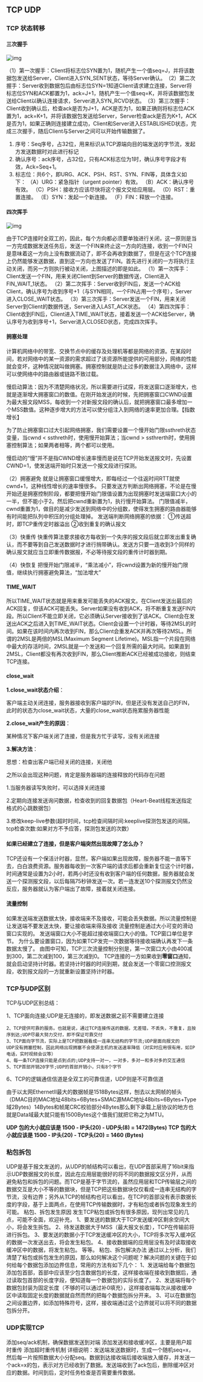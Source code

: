 ## TCP UDP

### TCP 状态转移

#### 三次握手

![img](http://blog.chinaunix.net/attachment/201304/8/22312037_1365405910EROI.png)

​    （1）第一次握手：Client将标志位SYN置为1，随机产生一个值seq=J，并将该数据包发送给Server，Client进入SYN_SENT状态，等待Server确认。
​    （2）第二次握手：Server收到数据包后由标志位SYN=1知道Client请求建立连接，Server将标志位SYN和ACK都置为1，ack=J+1，随机产生一个值seq=K，并将该数据包发送给Client以确认连接请求，Server进入SYN_RCVD状态。
​    （3）第三次握手：Client收到确认后，检查ack是否为J+1，ACK是否为1，如果正确则将标志位ACK置为1，ack=K+1，并将该数据包发送给Server，Server检查ack是否为K+1，ACK是否为1，如果正确则连接建立成功，Client和Server进入ESTABLISHED状态，完成三次握手，随后Client与Server之间可以开始传输数据了。

1. 序号：Seq序号，占32位，用来标识从TCP源端向目的端发送的字节流，发起方发送数据时对此进行标记
2. 确认序号：ack序号，占32位，只有ACK标志位为1时，确认序号字段才有效，Ack=Seq+1。
3. 标志位：共6个，即URG、ACK、PSH、RST、SYN、FIN等，具体含义如下：
           （A）URG：紧急指针（urgent pointer）有效。
           （B）ACK：确认序号有效。
           （C）PSH：接收方应该尽快将这个报文交给应用层。
           （D）RST：重置连接。
           （E）SYN：发起一个新连接。
           （F）FIN：释放一个连接。

#### 四次挥手

![img](http://blog.chinaunix.net/attachment/201304/9/22312037_1365503104wDR0.png)

由于TCP连接时全双工的，因此，每个方向都必须要单独进行关闭，这一原则是当一方完成数据发送任务后，发送一个FIN来终止这一方向的连接，收到一个FIN只是意味着这一方向上没有数据流动了，即不会再收到数据了，但是在这个TCP连接上仍然能够发送数据，直到这一方向也发送了FIN。首先进行关闭的一方将执行主动关闭，而另一方则执行被动关闭，上图描述的即是如此。
    （1）第一次挥手：Client发送一个FIN，用来关闭Client到Server的数据传送，Client进入FIN_WAIT_1状态。
    （2）第二次挥手：Server收到FIN后，发送一个ACK给Client，确认序号为收到序号+1（与SYN相同，一个FIN占用一个序号），Server进入CLOSE_WAIT状态。
    （3）第三次挥手：Server发送一个FIN，用来关闭Server到Client的数据传送，Server进入LAST_ACK状态。
    （4）第四次挥手：Client收到FIN后，Client进入TIME_WAIT状态，接着发送一个ACK给Server，确认序号为收到序号+1，Server进入CLOSED状态，完成四次挥手。

#### 拥塞处理

计算机网络中的带宽、交换节点中的缓存及处理机等都是网络的资源。在某段时间，若对网络中的某一资源的需求超过了该资源所能提供的可用部分，网络的性能就会变坏，这种情况就叫做拥塞。拥塞控制就是防止过多的数据注入网络中，这样可以使网络中的路由器或链路不致过载。

慢启动算法：因为不清楚网络状况，所以需要进行试探，将发送窗口逐渐增大，也就是逐渐增大拥塞窗口的数值。在刚开始发送的时候，先把拥塞窗口CWND设置为最大报文段MSS，每收到一个对新报文段的确认后，就把拥塞窗口最多增加一个MSS数值。这种逐步增大的方法可以使分组注入到网络的速率更加合理。【指数增长】

为了防止拥塞窗口过大引起网络拥塞，我们需要设置一个慢开始门限ssthreth状态变量，当cwnd < ssthreth时，使用慢开始算法；当cwnd > ssthrerth时，使用拥塞控制算法；如果两者相等，两个都可以使用。

慢启动的“慢”并不是指CWND增长速率慢而是说在TCP开始发送报文时，先设置CWND=1，使发送端开始时只发送一个报文段进行探测。

（2）拥塞避免
就是让拥塞窗口缓慢增大，即每经过一个往返时间RTT就使cwnd+1，这种线性增长的速率慢很多。
只要发送方判断出网络拥塞，不论是在慢开始还是拥塞控制阶段，都要把慢开始门限值设置为出现拥塞时发送端窗口大小的一半，但不能小于2。然后把cwnd重新置为1，执行慢开始算法。
门限值减半，cwnd重置为1，做目的是减少发送到网络中的分组数，使得发生拥塞的路由器能够有时间能把队列中积压的分组处理掉。
发送端判断网络拥塞的依据：
①传送超时，即TCP重传定时器溢出
②收到重复的确认报文

（3）快重传
快重传算法要求接收方每收到一个失序的报文段后就立即发出重复确认，而不要等到自己发送数据时才进行捎带确认。发送方只要一连收到3个同样的确认报文就应当立即重传数据报，不必等待报文段的重传计时器到期。

（4）快恢复
把慢开始门限减半，“乘法减小”，将cwnd设置为新的慢开始门限值，继续执行拥塞避免算法，“加法增大”

#### TIME_WAIT

所以TIME_WAIT状态就是用来重发可能丢失的ACK报文。在Client发送出最后的ACK回复，但该ACK可能丢失。Server如果没有收到ACK，将不断重复发送FIN片段。所以Client不能立即关闭，它必须确认Server接收到了该ACK。Client会在发送出ACK之后进入到TIME_WAIT状态。Client会设置一个计时器，等待2MSL的时间。如果在该时间内再次收到FIN，那么Client会重发ACK并再次等待2MSL。所谓的2MSL是两倍的MSL(Maximum Segment Lifetime)。MSL指一个片段在网络中最大的存活时间，2MSL就是一个发送和一个回复所需的最大时间。如果直到2MSL，Client都没有再次收到FIN，那么Client推断ACK已经被成功接收，则结束TCP连接。

#### close_wait

**1.close_wait状态介绍**：

客户端主动关闭连接，服务器接收到客户端的FIN，但是还没有发送自己的FIN，此时的状态为close_wait状态，大量的close_wait状态拖累服务器性能

**2.close_wait产生的原因**：

某种情况下客户端关闭了连接，但是我方忙于读写，没有关闭连接

**3.解决方法**：

思想：检查出客户端已经关闭的连接，关闭他

之所以会出现这种问题，肯定是服务器端的连接释放的代码存在问题

1.当服务器读写失败时，可以选择关闭连接

2.定期向连接发送询问数据，检查收到的回复数据包（Heart-Beat线程发送指定格式的心跳数据包）

3.修改keep-live参数(超时时间，tcp检查间隔时间:keeplive探测包发送的间隔，tcp检查次数:如果对方不予应答，探测包发送的次数）

#### 如果已经建立了连接，但是客户端突然出现故障了怎么办？

TCP还设有一个保活计时器，显然，客户端如果出现故障，服务器不能一直等下去，白白浪费资源。服务器每收到一次客户端的请求后都会重新复位这个计时器，时间通常是设置为2小时，若两小时还没有收到客户端的任何数据，服务器就会发送一个探测报文段，以后每隔75秒钟发送一次。若一连发送10个探测报文仍然没反应，服务器就认为客户端出了故障，接着就关闭连接。

#### 流量控制

如果发送端发送数据太快，接收端来不及接收，可能会丢失数据。所以流量控制是让发送端不要发送太快，要让接收端来得及接收
流量控制是通过大小可变的滑动窗口实现的。
发送端窗口大小不能超过接收端窗口大小的值。TCP窗口单位是字节。
为什么要设置窗口，因为如果TCP发完一次数据等待接收端确认再发下一条数据太慢了。
由图中可知，TCP三次流量控制分别是，第一次窗口大小由400减到300，第二次减到100，第三次减到0。
TCP连接的一方如果收到**零窗口**通知，就会启动坚持计时器。若坚持计时器的时间到期，就会发送一个零窗口控测报文段，收到报文段的一方就重新设置坚持计时器。

### TCP与UDP区别

TCP与UDP区别总结：

1、TCP面向连接;UDP是无连接的，即发送数据之前不需要建立连接

```
2、TCP提供可靠的服务。也就是说，通过TCP连接传送的数据，无差错，不丢失，不重复，且按序到达;UDP尽最大努力交付，即不保证可靠交付
3、TCP面向字节流，实际上是TCP把数据看成一连串无结构的字节流;UDP是面向报文的
UDP没有拥塞控制，因此网络出现拥塞不会使源主机的发送速率降低（对实时应用很有用，如IP电话，实时视频会议等）
4、每一条TCP连接只能是点到点的;UDP支持一对一，一对多，多对一和多对多的交互通信
5、TCP首部开销20字节;UDP的首部开销小，只有8个字节
```

6、TCP的逻辑通信信道是全双工的可靠信道，UDP则是不可靠信道

由于以太网EthernetII最大的数据帧是1518Bytes这样，刨去以太网帧的帧头（DMAC目的MAC地址48bits=6Bytes+SMAC源MAC地址48bits=6Bytes+Type域2Bytes）14Bytes和帧尾CRC校验部分4Bytes那么剩下承载上层协议的地方也就是Data域最大就只能有1500Bytes这个值我们就把它称之为MTU。

**UDP 包的大小就应该是 1500 - IP头(20) - UDP头(8) = 1472(Bytes)**
**TCP 包的大小就应该是 1500 - IP头(20) - TCP头(20) = 1460 (Bytes)**

### 粘包拆包

UDP是基于报文发送的，从UDP的帧结构可以看出，在UDP首部采用了16bit来指示UDP数据报文的长度，因此在应用层能很好的将不同的数据报文区分开，从而避免粘包和拆包的问题。而TCP是基于字节流的，虽然应用层和TCP传输层之间的数据交互是大小不等的数据块，但是TCP把这些数据块仅仅看成一连串无结构的字节流，没有边界；另外从TCP的帧结构也可以看出，在TCP的首部没有表示数据长度的字段，基于上面两点，在使用TCP传输数据时，才有粘包或者拆包现象发生的可能。
粘包、拆包发生原因
发生TCP粘包或拆包有很多原因，现列出常见的几点，可能不全面，欢迎补充，
1、要发送的数据大于TCP发送缓冲区剩余空间大小，将会发生拆包。
2、待发送数据大于MSS（最大报文长度），TCP在传输前将进行拆包。
3、要发送的数据小于TCP发送缓冲区的大小，TCP将多次写入缓冲区的数据一次发送出去，将会发生粘包。
4、接收数据端的应用层没有及时读取接收缓冲区中的数据，将发生粘包。
等等。
粘包、拆包解决办法
通过以上分析，我们清楚了粘包或拆包发生的原因，那么如何解决这个问题呢？解决问题的关键在于如何给每个数据包添加边界信息，常用的方法有如下几个：
1、发送端给每个数据包添加包首部，首部中应该至少包含数据包的长度，这样接收端在接收到数据后，通过读取包首部的长度字段，便知道每一个数据包的实际长度了。
2、发送端将每个数据包封装为固定长度（不够的可以通过补0填充），这样接收端每次从接收缓冲区中读取固定长度的数据就自然而然的把每个数据包拆分开来。
3、可以在数据包之间设置边界，如添加特殊符号，这样，接收端通过这个边界就可以将不同的数据包拆分开。

### UDP实现TCP

添加seq/ack机制，确保数据发送到对端
添加发送和接收缓冲区，主要是用户超时重传
添加超时重传机制
详细说明：发送端发送数据时，生成一个随机seq=x，然后每一片按照数据大小分配seq。数据到达接收端后接收端放入缓存，并发送一个ack=x的包，表示对方已经收到了数据。发送端收到了ack包后，删除缓冲区对应的数据。时间到后，定时任务检查是否需要重传数据。
